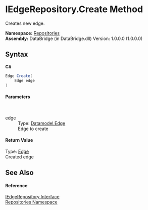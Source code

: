 # IEdgeRepository.Create Method 
 

Creates new edge.

**Namespace:**&nbsp;<a href="e0edd2e7-f86c-850a-35e3-670eb5412ec9">Repositories</a><br />**Assembly:**&nbsp;DataBridge (in DataBridge.dll) Version: 1.0.0.0 (1.0.0.0)

## Syntax

**C#**<br />
``` C#
Edge Create(
	Edge edge
)
```


#### Parameters
&nbsp;<dl><dt>edge</dt><dd>Type: <a href="19be5487-4623-807c-776e-93934534c2f8">Datamodel.Edge</a><br />Edge to create</dd></dl>

#### Return Value
Type: <a href="19be5487-4623-807c-776e-93934534c2f8">Edge</a><br />Created edge

## See Also


#### Reference
<a href="2c1605e9-a3ea-356c-8773-7e85a228a5d8">IEdgeRepository Interface</a><br /><a href="e0edd2e7-f86c-850a-35e3-670eb5412ec9">Repositories Namespace</a><br />